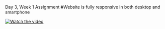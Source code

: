 Day 3, Week 1 Assignment
#Website is fully responsive in both desktop and smartphone

[![Watch the video]([https://i.imgur.com/vKb2F1B.png)](https://youtu.be/vt5fpE0bzSY](https://github.com/ankitkhedar12/Summer_Internship_program-2022/blob/main/Week%201/Day%203%20Making%20website%20responsive%20using%20css/2022-07-14%2016-36-40.mkv))
